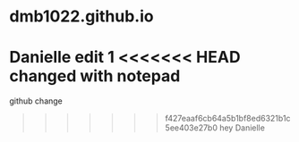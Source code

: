 # dmb1022.github.io
Danielle
edit 1
<<<<<<< HEAD
changed with notepad
=======
github change
>>>>>>> f427eaaf6cb64a5b1bf8ed6321b1c5ee403e27b0
hey Danielle
